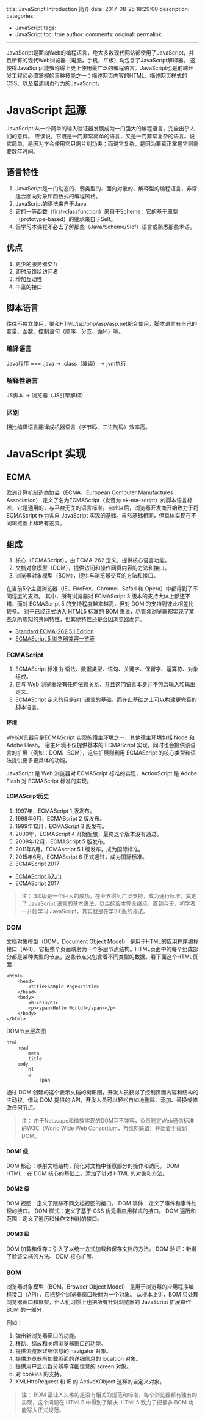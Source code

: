 title: JavaScript Introduction 简介
date: 2017-08-25 18:29:00
description:
categories:
- JavaScript
tags:
- JavaScript
toc: true
author:
comments:
original:
permalink:
---
JavaScript是面向Web的编程语言，绝大多数现代网站都使用了JavaScript，并且所有的现代Web浏览器（电脑，手机，平板）均包含了JavaScript解释器。
这使得JavaScript能够称得上史上使用最广泛的编程语言。JavaScript也是前端开发工程师必须掌握的三种技能之一：描述网页内容的HTML、描述网页样式的CSS、以及描述网页行为的JavaScript。
<!-- more -->

# JavaScript 起源
JavaScript 从一个简单的输入验证器发展成为一门强大的编程语言，完全出乎人们的意料。
应该说，它既是一门非常简单的语言，又是一门非常复杂的语言。说它简单，是因为学会使用它只需片刻功夫；而说它复杂，是因为要真正掌握它则需要数年时间。

## 语言特性
1. JavaScript是一门动态的、弱类型的、面向对象的、解释型的编程语言，非常适合面向对象和函数式的编程风格。
1. JavaScript的语法来自于Java
1. 它的一等函数（first-classfunction）来自于Scheme，它的基于原型（prototype-based）的继承来自于Self。
1. 但学习本课程不必去了解那些（Java/Scheme/Slef）语言或熟悉那些术语。

## 优点
1. 更少的服务器交互
1. 即时反馈给访问者
1. 增加互动性
1. 丰富的接口

## 脚本语言
往往不独立使用，要和HTML/jsp/php/asp/asp.net配合使用，脚本语言有自己的变量、函数、控制语句（顺序、分支、循环）等。

### 编译语言
Java程序 === .java → .class（编译） → jvm执行

### 解释性语言
JS脚本 → 浏览器（JS引擎解释）

### 区别
相比编译语言翻译成机器语言（字节码、二进制码）效率高。



# JavaScript 实现

## ECMA
欧洲计算机制造商协会（ECMA，European Computer Manufactures Association）
定义了名为ECMAScript（发音为 ek-ma-script）的脚本语言标准，它是通用的，与平台无关的语言标准。自此以后，浏览器开发商开始致力于将 ECMAScript 作为各自 JavaScript 实现的基础。虽然基础相同，但具体实现在不同浏览器上却略有差异。

## 组成
1. 核心（ECMAScript），由 ECMA-262 定义，提供核心语言功能。
1. 文档对象模型（DOM），提供访问和操作网页内容的方法和接口。
1. 浏览器对象模型（BOM），提供与浏览器交互的方法和接口。

在当前5个主要浏览器（IE、FireFox、Chrome、Safari 和 Opera）中都得到了不同程度的支持。
其中，所有浏览器对 ECMAScript 3 版本的支持大体上都还不错，而对 ECMAScript 5 的支持程度越来越高，但对 DOM 的支持则彼此相差比较多。
对于已经正式纳入 HTML5 标准的 BOM 来说，尽管各浏览器都实现了某些众所周知的共同特性，但其他特性还是会因浏览器而异。

- [Standard ECMA-262 5.1 Edition](http://www.ecma-international.org/ecma-262/5.1/ "")
- [ECMAScript 5 浏览器兼容一览表](http://caniuse.mojijs.com/Home/Html/item/key/es5/index.html "")

### ECMAScript
1. ECMAScript 标准由 语法、数据类型、语句、关键字、保留字、运算符、对象 组成。
1. 它与 Web 浏览器没有任何依赖关系，并且这门语言本身并不包含输入和输出定义。
1. ECMAScript 定义的只是这门语言的基础，而在此基础之上可以构建更完善的脚本语言。

#### 环境
Web浏览器只是ECMAScript 实现的宿主环境之一，其他宿主环境包括 Node 和 Adobe Flash。
宿主环境不仅提供基本的 ECMAScript 实现，同时也会提供该语言的扩展（例如：DOM、BOM），这些扩展则利用 ECMAScript 的核心类型和语法提供更多更具体的功能。

JavaScript 是 Web 浏览器对 ECMAScript 标准的实现，ActionScript 是 Adobe Flash 对 ECMAScript 标准的实现。

#### ECMAScript历史
1. 1997年，ECMAScript 1 版发布。
1. 1998年6月，ECMAScript 2 版发布。
1. 1999年12月，ECMAScript 3 版发布。
1. 2000年，ECMAScript 4 开始酝酿，最终这个版本没有通过。
1. 2009年12月，ECMAScript 5 版发布。
1. 2011年6月，ECMAscript 5.1 版发布，成为国际标准。
1. 2015年6月，ECMAScript 6 正式通过，成为国际标准。
1. ECMAScript 2017

- [ECMAScript 6入门](http://es6.ruanyifeng.com/#docs/intro "")
- [ECMAScript 2017](https://www.ecma-international.org/publications/standards/Ecma-262.htm "")

>注：
3.0版是一个巨大的成功，在业界得到广泛支持，成为通行标准，奠定了 JavaScript 语言的基本语法，以后的版本完全继承。直到今天，初学者一开始学习 JavaScript，其实就是在学3.0版的语法。

### DOM
文档对象模型（DOM，Document Object Model）
是用于HTML的应用程序编程接口（API），它把整个页面映射为一个多层节点结构。HTML页面中的每个组成部分都是某种类型的节点，这些节点又包含着不同类型的数据。看下面这个HTML页面：

```
<html>
    <head>
        <title>Sample Page</title>
    </head>
    <body>
    	<h1>h1</h1>
        <p><span>Hello World!</span></p>
    </body>
</html>
```

DOM节点层次图
```
html
	head
		meta
		title
	body
		h1
		p
			span
```
通过 DOM 创建的这个表示文档的树形图，开发人员获得了控制页面内容和结构的主动权。借助 DOM 提供的 API，开发人员可以轻松自如地删除、添加、替换或修改任何节点。

>注：
由于Netscape和微软实现的DOM互不兼容，负责制定Web通信标准的W3C（World Wide Web Consortium，万维网联盟）开始着手规划 DOM。

#### DOM1 级
DOM 核心：映射文档结构，简化对文档中任意部分的操作和访问。
DOM HTML：在 DOM 核心的基础上，添加了针对 HTML 的对象和方法。

#### DOM2 级
DOM 视图：定义了跟踪不同文档视图的接口。
DOM 事件：定义了事件和事件处理的接口。
DOM 样式：定义了基于 CSS 伪元素应用样式的接口。
DOM 遍历和范围：定义了遍历和操作文档树的接口。

#### DOM3 级
DOM 加载和保存：引入了以统一方式加载和保存文档的方法。
DOM 验证：新增了验证文档的方法。
DOM 核心扩展。

### BOM
浏览器对象模型（BOM，Browser Object Model）
是用于浏览器的应用程序编程接口（API），它把整个浏览器窗口映射为一个对象。
从根本上讲，BOM 只处理浏览器窗口和框架，但人们习惯上也把所有针对浏览器的 JavaScript 扩展算作 BOM 的一部分，

例如：
1. 弹出新浏览器窗口的功能。
1. 移动、缩放和关闭浏览器窗口的功能。
1. 提供浏览器详细信息的 navigator 对象。
1. 提供浏览器所加载页面的详细信息的 localtion 对象。
1. 提供用户显示器分辨率详细信息的 screen 对象。
1. 对 cookies 的支持。
1. XMLHttpRequest 和 IE 的 ActiveXObject 这样的自定义对象。

>注：
BOM 最让人头疼的是没有相关的规范和标准，每个浏览器都有独有的实现，这个问题在 HTML5 中得到了解决.
HTML5 致力于把很多 BOM 功能写入正式规范。




